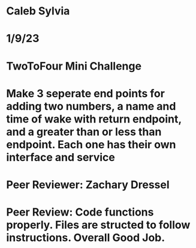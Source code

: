 # Caleb Sylvia
# 1/9/23
# TwoToFour Mini Challenge
# Make 3 seperate end points for adding two numbers, a name and time of wake with return endpoint, and a greater than or less than endpoint. Each one has their own interface and service

# Peer Reviewer: Zachary Dressel
# Peer Review: Code functions properly. Files are structed to follow instructions. Overall Good Job.
